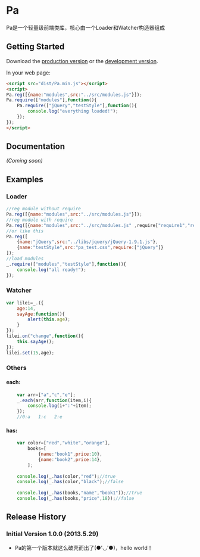 # Pa

Pa是一个轻量级前端类库，核心由一个Loader和Watcher构造器组成

## Getting Started
Download the [production version][min] or the [development version][max].

[min]: https://raw.github.com/inlost/pa/master/dist/Pa.min.js
[max]: https://raw.github.com/inlost/pa/master/dist/Pa.js

In your web page:

```html
<script src="dist/Pa.min.js"></script>
<script>
Pa.reg([{name:"modules",src:"../src/modules.js"}]);
Pa.require(["modules"],function(){
	Pa.require(["jQuery","testStyle"],function(){
		console.log("everything loaded!");
	});
});
</script>
```

## Documentation
_(Coming soon)_

## Examples

### Loader

```javascript
//reg module without require
Pa.reg([{name:"modules",src:"../src/modules.js"}]);
//reg module with require
Pa.reg([{name:"modules",src:"../src/modules.js" ,require["require1","require2"……]}]);
//or like this
Pa.reg([ 
	{name:"jQuery",src:"../libs/jquery/jQuery-1.9.1.js"},
	{name:"testStyle",src:"pa_test.css",require:["jQuery"]} 
]);
//load modules
_.require(["modules","testStyle"],function(){
	console.log("all ready!");
});
```

### Watcher

```javascript
var lilei=_.({
	age:14,
	sayAge:function(){
		alert(this.age);
	}
});
lilei.on("change",function(){
	this.sayAge();
});
lilei.set(15,age);
```

### Others

#### each:
```javascript
	var arr=["a","c","e"];
	_.each(arr,function(item,i){
		console.log(i+":"+item);
	});
	//0:a   1:c   2:e
```
#### has:
```javascript
	var color=["red","white","orange"],
		books=[
			{name:"book1",price:10},
			{name:"book2",price:14},
		];
		
	console.log(_.has(color,"red");//true
	console.log(_.has(color,"black");//false
	
	console.log(_.has(books,"name","book1"));//true
	console.log(_.has(books,"price",18));//false
```

## Release History

### Initial Version 1.0.0 (2013.5.29)
* Pa的第一个版本就这么破壳而出了(●'◡'●)，hello world！
